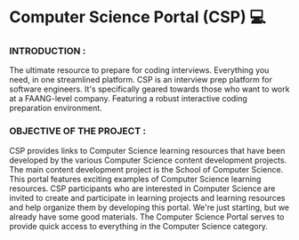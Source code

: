 # Computer Science Portal (CSP) 💻

### INTRODUCTION :
The ultimate resource to prepare for coding interviews.
Everything you need, in one streamlined platform.
CSP is an interview prep platform for software engineers.
It's specifically geared towards those who want to work at a FAANG-level company.
Featuring a robust interactive coding preparation environment.

### OBJECTIVE OF THE PROJECT :
CSP provides links to Computer Science learning resources that have been developed by the various Computer Science content development projects.
The main content development project is the School of Computer Science. 
This portal features exciting examples of Computer Science learning resources. 
CSP participants who are interested in Computer Science are invited to create and participate in learning projects and learning resources and help organize them by developing this portal. 
We're just starting, but we already have some good materials. 
The Computer Science Portal serves to provide quick access to everything in the Computer Science category.
